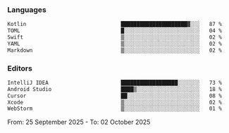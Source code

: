 <!--START_SECTION:waka-->
### Languages
```txt
Kotlin                              █████████████████████▓░░░   87 %
TOML                                █░░░░░░░░░░░░░░░░░░░░░░░░   04 %
Swift                               ▒░░░░░░░░░░░░░░░░░░░░░░░░   02 %
YAML                                ▒░░░░░░░░░░░░░░░░░░░░░░░░   02 %
Markdown                            ▒░░░░░░░░░░░░░░░░░░░░░░░░   02 %
```

### Editors
```txt
IntelliJ IDEA                       ██████████████████░░░░░░░   73 %
Android Studio                      ████▒░░░░░░░░░░░░░░░░░░░░   18 %
Cursor                              ██░░░░░░░░░░░░░░░░░░░░░░░   08 %
Xcode                               ▒░░░░░░░░░░░░░░░░░░░░░░░░   02 %
WebStorm                            ▒░░░░░░░░░░░░░░░░░░░░░░░░   01 %
```

From: 25 September 2025 - To: 02 October 2025
<!--END_SECTION:waka-->
